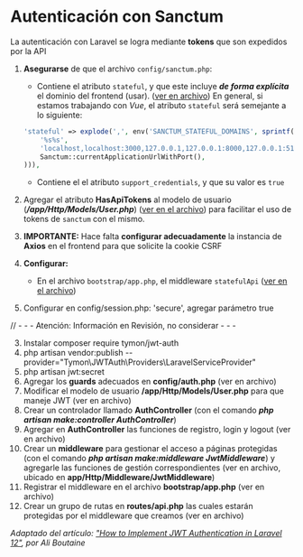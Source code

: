 # Autenticación con Sanctum

La autenticación con Laravel se logra mediante **tokens** que son expedidos por la API

1. **Asegurarse** de que el archivo `config/sanctum.php`:
   - Contiene el atributo `stateful`, y que este incluye **_de forma explícita_** el dominio del frontend (usar). ([ver en archivo](../back_notas_2/config/sanctum.php))
    En general, si estamos trabajando con _Vue_, el atributo `stateful` será semejante a lo siguiente:

    ~~~php
    'stateful' => explode(',', env('SANCTUM_STATEFUL_DOMAINS', sprintf(
        '%s%s',
        'localhost,localhost:3000,127.0.0.1,127.0.0.1:8000,127.0.0.1:5173,localhost:5173::1',
        Sanctum::currentApplicationUrlWithPort(),
    ))),
    ~~~

    - Contiene el el atributo `support_credentials`, y que su valor es `true`

2. Agregar el atributo **HasApiTokens** al modelo de usuario (**_/app/Http/Models/User.php_**) ([ver en el archivo](../back_notas_2/app/Models/User.php)) para facilitar el uso de tokens de `sanctum` con el mismo.

3. **IMPORTANTE:** Hace falta **configurar adecuadamente** la instancia de **Axios** en el frontend para que solicite la cookie CSRF

4. **Configurar:**

   - En el archivo `bootstrap/app.php`, el middleware `statefulApi` ([ver en el archivo](../back_notas_2/bootstrap/app.php))
   

5. Configurar en config/session.php:
   'secure', agregar parámetro true

// - - - Atención: Información en Revisión, no considerar - - -

3. Instalar composer require tymon/jwt-auth
4. php artisan vendor:publish --provider="Tymon\JWTAuth\Providers\LaravelServiceProvider"
5. php artisan jwt:secret
6. Agregar los **guards** adecuados en **config/auth.php** (ver en archivo)
7. Modificar el modelo de usuario **/app/Http/Models/User.php** para que maneje JWT (ver en archivo)
8. Crear un controlador llamado **AuthController** (con el comando **_php artisan make:controller AuthController_**)
9. Agregar en **AuthController** las funciones de registro, login y logout (ver en archivo)
10. Crear un **middleware** para gestionar el acceso a páginas protegidas (con el comando **_php artisan make:middleware JwtMiddleware_**) y agregarle las funciones de gestión correspondientes (ver en archivo, ubicado en **app/Http/Middleware/JwtMiddleware**)
11. Registrar el middleware en el archivo **bootstrap/app.php** (ver en archivo)
12. Crear un grupo de rutas en **routes/api.php** las cuales estarán protegidas por el middleware que creamos (ver en archivo)

_Adaptado del artículo: ["How to Implement JWT Authentication in Laravel 12"](https://medium.com/@aliboutaine/how-to-implement-jwt-authentication-in-laravel-12-1e2ae878d5dc), por Ali Boutaine_

